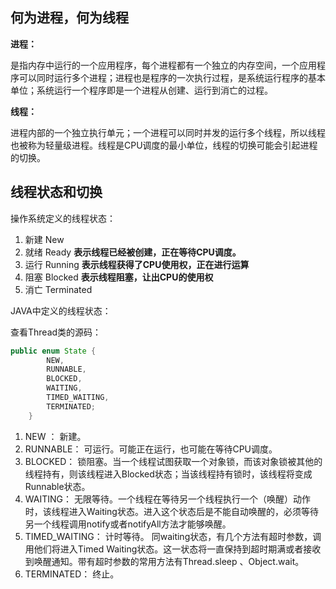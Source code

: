 ## 何为进程，何为线程

**进程：**

是指内存中运行的一个应用程序，每个进程都有一个独立的内存空间，一个应用程序可以同时运行多个进程；进程也是程序的一次执行过程，是系统运行程序的基本单位；系统运行一个程序即是一个进程从创建、运行到消亡的过程。

**线程：**

进程内部的一个独立执行单元；一个进程可以同时并发的运行多个线程，所以线程也被称为轻量级进程。线程是CPU调度的最小单位，线程的切换可能会引起进程的切换。

## 线程状态和切换

操作系统定义的线程状态：

1. 新建  New
2. 就绪  Ready                    **表示线程已经被创建，正在等待CPU调度。**
3. 运行  Running                **表示线程获得了CPU使用权，正在进行运算**
4. 阻塞  Blocked                 **表示线程阻塞，让出CPU的使用权**
5. 消亡  Terminated

JAVA中定义的线程状态：

查看Thread类的源码：

```java
public enum State {
        NEW,
        RUNNABLE,         
        BLOCKED,          
        WAITING,					
        TIMED_WAITING,
        TERMINATED;
    }
```

1. NEW ：             新建。
2. RUNNABLE：  可运行。可能正在运行，也可能在等待CPU调度。
3. BLOCKED：     锁阻塞。当一个线程试图获取一个对象锁，而该对象锁被其他的线程持有，则该线程进入Blocked状态；当该线程持有锁时，该线程将变成Runnable状态。
4. WAITING：      无限等待。一个线程在等待另一个线程执行一个（唤醒）动作时，该线程进入Waiting状态。进入这个状态后是不能自动唤醒的，必须等待另一个线程调用notify或者notifyAll方法才能够唤醒。
5. TIMED_WAITING： 计时等待。 同waiting状态，有几个方法有超时参数，调用他们将进入Timed Waiting状态。这一状态将一直保持到超时期满或者接收到唤醒通知。带有超时参数的常用方法有Thread.sleep 、Object.wait。
6. TERMINATED： 终止。